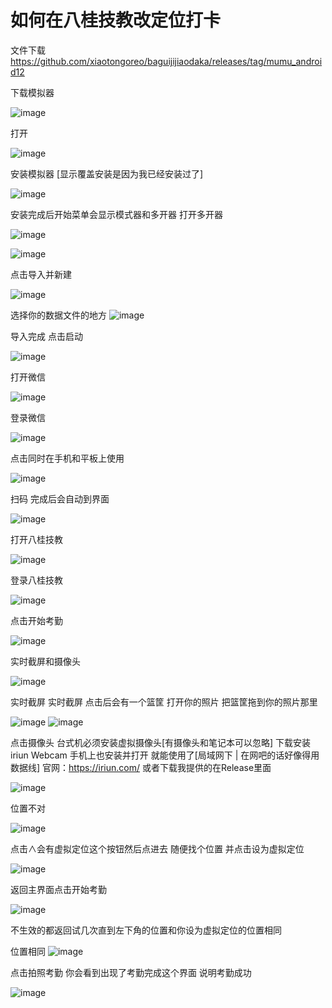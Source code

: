 # 如何在八桂技教改定位打卡

文件下载
https://github.com/xiaotongoreo/baguijijiaodaka/releases/tag/mumu_android12

下载模拟器

![image](https://github.com/xiaotongoreo/baguijijiaodaka/blob/main/2024-01-03%20223529.png)

打开

![image](https://github.com/xiaotongoreo/baguijijiaodaka/blob/main/2024-01-03%20223658.png)

安装模拟器
[显示覆盖安装是因为我已经安装过了]

![image](https://github.com/xiaotongoreo/baguijijiaodaka/blob/main/2024-01-03%20223758.png)

安装完成后开始菜单会显示模式器和多开器
打开多开器

![image](https://github.com/xiaotongoreo/baguijijiaodaka/blob/main/2024-01-03%20223917.png)

![image](https://github.com/xiaotongoreo/baguijijiaodaka/blob/main/2024-01-03%20225952.png)

点击导入并新建

![image](https://github.com/xiaotongoreo/baguijijiaodaka/blob/main/2024-01-03%20230036.png)

选择你的数据文件的地方
![image](https://github.com/xiaotongoreo/baguijijiaodaka/blob/main/s/2024-01-03232125.png)

导入完成 点击启动

![image](https://github.com/xiaotongoreo/baguijijiaodaka/blob/main/s/2024-01-03232232.png)

打开微信

![image](https://github.com/xiaotongoreo/baguijijiaodaka/blob/main/s/2024-01-03233255.png)

登录微信

![image](https://github.com/xiaotongoreo/baguijijiaodaka/blob/main/s/2024-01-03233413.png)

点击同时在手机和平板上使用

![image](https://github.com/xiaotongoreo/baguijijiaodaka/blob/main/s/2024-01-03%20233444.png)

扫码 完成后会自动到界面

![image](https://github.com/xiaotongoreo/baguijijiaodaka/blob/main/s/2024-01-03233526.png)

打开八桂技教

![image](https://github.com/xiaotongoreo/baguijijiaodaka/blob/main/s/t/1open.png)

登录八桂技教

![image](https://github.com/xiaotongoreo/baguijijiaodaka/blob/main/s/t/2login.png)

点击开始考勤

![image](https://github.com/xiaotongoreo/baguijijiaodaka/blob/main/s/t/3start.png)

实时截屏和摄像头

![image](https://github.com/xiaotongoreo/baguijijiaodaka/blob/main/s/t/4.png)

实时截屏
实时截屏 点击后会有一个篮筐 打开你的照片 把篮筐拖到你的照片那里

![image](https://github.com/xiaotongoreo/baguijijiaodaka/blob/main/s/t/111-0.png)
![image](https://github.com/xiaotongoreo/baguijijiaodaka/blob/main/s/t/111-1.png)

点击摄像头
台式机必须安装虚拟摄像头[有摄像头和笔记本可以忽略]
下载安装iriun Webcam 手机上也安装并打开 就能使用了[局域网下 | 在网吧的话好像得用数据线]
官网：https://iriun.com/
或者下载我提供的在Release里面

![image](https://github.com/xiaotongoreo/baguijijiaodaka/blob/main/s/t/111-2.png)

位置不对

![image](https://github.com/xiaotongoreo/baguijijiaodaka/blob/main/s/t/locat-1.png)

点击∧会有虚拟定位这个按钮然后点进去
随便找个位置
并点击设为虚拟定位

![image](https://github.com/xiaotongoreo/baguijijiaodaka/blob/main/s/t/locat-2.png)

返回主界面点击开始考勤

![image](https://github.com/xiaotongoreo/baguijijiaodaka/blob/main/s/t/back.png)

不生效的都返回试几次直到左下角的位置和你设为虚拟定位的位置相同

位置相同
![image](https://github.com/xiaotongoreo/baguijijiaodaka/blob/main/s/t/locat-3.png)

点击拍照考勤 你会看到出现了考勤完成这个界面 说明考勤成功

![image](https://github.com/xiaotongoreo/baguijijiaodaka/blob/main/s/t/okay.png)


